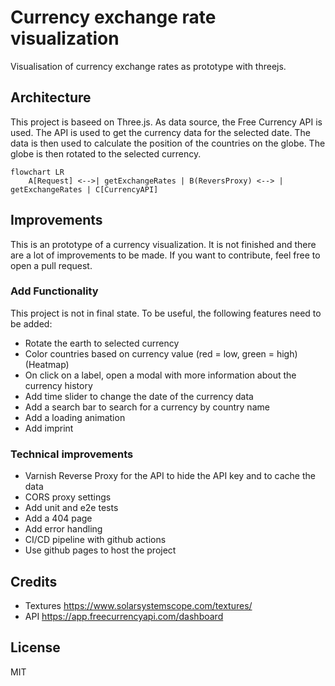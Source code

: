 # Currency exchange rate visualization

Visualisation of currency exchange rates as prototype with threejs.

## Architecture

This project is baseed on Three.js. As data source, the Free Currency API is used. The API is used to get the currency data for the selected date. The data is then used to calculate the position of the countries on the globe. The globe is then rotated to the selected currency.

```mermaid
flowchart LR
    A[Request] <-->| getExchangeRates | B(ReversProxy) <--> | getExchangeRates | C[CurrencyAPI]
```

## Improvements

This is an prototype of a currency visualization. It is not finished and there are a lot of improvements to be made. If you want to contribute, feel free to open a pull request.

### Add Functionality

This project is not in final state.
To be useful, the following features need to be added:

* Rotate the earth to selected currency
* Color countries based on currency value (red = low, green = high) (Heatmap)
* On click on a label, open a modal with more information about the currency history
* Add time slider to change the date of the currency data
* Add a search bar to search for a currency by country name
* Add a loading animation
* Add imprint

### Technical improvements

* Varnish Reverse Proxy for the API to hide the API key and to cache the data
* CORS proxy settings
* Add unit and e2e tests
* Add a 404 page
* Add error handling
* CI/CD pipeline with github actions
* Use github pages to host the project

## Credits

* Textures <https://www.solarsystemscope.com/textures/>
* API <https://app.freecurrencyapi.com/dashboard>

## License

MIT
